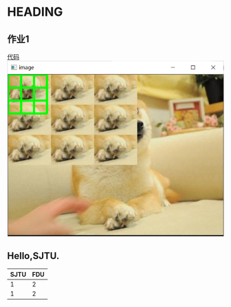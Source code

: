 # HEADING

## 作业1
[代码](assignment1.py)
![效果图](pic.png)

## Hello,SJTU.

|  SJTU   | FDU  |
|  ----  | ----  |
| 1  | 2 |
| 1  | 2 |
